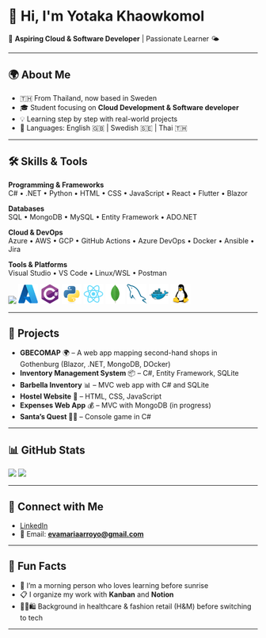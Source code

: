 # 👋 Hi, I'm Yotaka Khaowkomol  

🎯 **Aspiring Cloud & Software Developer** | Passionate Learner 🌤️  

---

## 🌍 About Me  

- 🇹🇭 From Thailand, now based in Sweden  
- 🎓 Student focusing on **Cloud Development & Software developer**  
- 💡 Learning step by step with real-world projects  
- 💬 Languages: English 🇬🇧 | Swedish 🇸🇪 | Thai 🇹🇭  

---

## 🛠️ Skills & Tools  

**Programming & Frameworks**  
C# • .NET • Python • HTML • CSS • JavaScript • React • Flutter • Blazor  

**Databases**  
SQL • MongoDB • MySQL • Entity Framework • ADO.NET  

**Cloud & DevOps**  
Azure • AWS • GCP • GitHub Actions • Azure DevOps • Docker • Ansible • Jira  

**Tools & Platforms**  
Visual Studio • VS Code • Linux/WSL • Postman  


<p align="left">
  <img src="https://www.vectorlogo.zone/logos/amazon_aws/amazon_aws-icon.svg" width="40"/>
  <img src="https://raw.githubusercontent.com/devicons/devicon/master/icons/azure/azure-original.svg" width="40"/>
  <img src="https://raw.githubusercontent.com/devicons/devicon/master/icons/csharp/csharp-original.svg" width="40"/>
  <img src="https://raw.githubusercontent.com/devicons/devicon/master/icons/python/python-original.svg" width="40"/>
  <img src="https://raw.githubusercontent.com/devicons/devicon/master/icons/react/react-original.svg" width="40"/>
  <img src="https://raw.githubusercontent.com/devicons/devicon/master/icons/mongodb/mongodb-original.svg" width="40"/>
  <img src="https://raw.githubusercontent.com/devicons/devicon/master/icons/mysql/mysql-original.svg" width="40"/>
  <img src="https://raw.githubusercontent.com/devicons/devicon/master/icons/docker/docker-original.svg" width="40"/>
  <img src="https://raw.githubusercontent.com/devicons/devicon/master/icons/linux/linux-original.svg" width="40"/>
</p>  

---

## 📘 Projects  

- **GBECOMAP** 🌍 – A web app mapping second-hand shops in Gothenburg (Blazor, .NET, MongoDB, DOcker)  
- **Inventory Management System** 📦 – C#, Entity Framework, SQLite  
- **Barbella Inventory** 📊 – MVC web app with C# and SQLite  
- **Hostel Website** 🏨 – HTML, CSS, JavaScript  
- **Expenses Web App** 💰 – MVC with MongoDB (in progress)  
- **Santa’s Quest 🎅🧝** – Console game in C#  

---

## 📊 GitHub Stats  

<p align="left">
  <img src="https://github-readme-stats.vercel.app/api?username=Bombalaka&show_icons=true&theme=default&hide_rank=false" height="150"/>
  <img src="https://github-readme-stats.vercel.app/api/top-langs/?username=Bombalaka&layout=compact&theme=default" height="150"/>
</p>  

---

## 🤝 Connect with Me  

- [LinkedIn](https://www.linkedin.com/in/yotaka-khaowkomol-39b757115/)  
- 📩 Email: **evamariaarroyo@gmail.com**   

---

## 🎉 Fun Facts  

- 🌅 I’m a morning person who loves learning before sunrise  
- 📋 I organize my work with **Kanban** and **Notion**  
- 👩‍⚕️🛍️ Background in healthcare & fashion retail (H&M) before switching to tech
  

---
